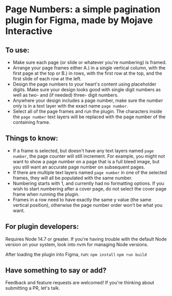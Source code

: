 # Page Numbers: a simple pagination plugin for Figma, made by Mojave Interactive

## To use:
- Make sure each page (or slide or whatever you're numbering) is framed.
- Arrange your page frames either A.) in a single vertical column, with the first page at the top or B.) in rows, with the first row at the top, and the first slide of each row at the left.
- Design the page numbers to your heart's content using placeholder digits. Make sure your design looks good with single digit numbers as well as two- and (if needed) three- digit numbers.
- Anywhere your design includes a page number, make sure the *number only* is in a text layer with the exact name `page number`.
- Select all of the page frames and run the plugin. The characters inside the `page number` text layers will be replaced with the page number of the containing frame.


## Things to know:
- If a frame is selected, but doesn't have any text layers named `page number`, the page counter will still increment. For example, you might not want to show a page number on a page that is a full bleed image, but you still want an accurate page number on subsequent pages.
- If there are multiple text layers named `page number` in one of the selected frames, they will all be populated with the same number.
- Numbering starts with 1, and currently had no formatting options. If you wish to start numbering after a cover page, do not select the cover page frame when running the plugin.
- Frames in a row need to have exactly the same y value (the same vertical position), otherwise the page number order won't be what you want.

## For plugin developers:
Requires Node 14.7 or greater. If you're having trouble with the default Node version on your system, look into nvm for managing Node versions.

After loading the plugin into Figma, run:
`npm install`
`npm run build`

## Have something to say or add?
Feedback and feature requests are welcomed! If you're thinking about submitting a PR, let's talk.